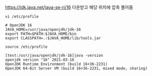 https://jdk.java.net/java-se-ri/16 다운받고 해당 위치에 압축 풀어줌


```
vi /etc/profile
```

```
# OpenJDK 16
JAVA_HOME=/usr/java/openjdk/jdk-16
export PATH=$PATH:$JAVA_HOME/bin
export CLASSPATH=.:$JAVA_HOME/lib/tools.jar
```

```
source /etc/profile
``` 

```
[test:/usr/java/openjdk/jdk-16]java -version
openjdk version "16" 2021-03-16
OpenJDK Runtime Environment (build 16+36-2231)
OpenJDK 64-Bit Server VM (build 16+36-2231, mixed mode, sharing)
```
